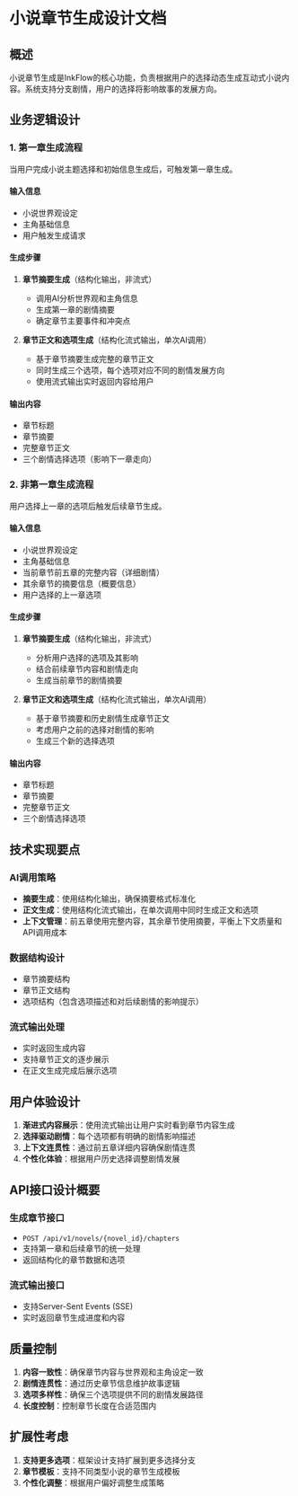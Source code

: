 # 小说章节生成设计文档

## 概述

小说章节生成是InkFlow的核心功能，负责根据用户的选择动态生成互动式小说内容。系统支持分支剧情，用户的选择将影响故事的发展方向。

## 业务逻辑设计

### 1. 第一章生成流程

当用户完成小说主题选择和初始信息生成后，可触发第一章生成。

#### 输入信息
- 小说世界观设定
- 主角基础信息
- 用户触发生成请求

#### 生成步骤
1. **章节摘要生成**（结构化输出，非流式）
   - 调用AI分析世界观和主角信息
   - 生成第一章的剧情摘要
   - 确定章节主要事件和冲突点

2. **章节正文和选项生成**（结构化流式输出，单次AI调用）
   - 基于章节摘要生成完整的章节正文
   - 同时生成三个选项，每个选项对应不同的剧情发展方向
   - 使用流式输出实时返回内容给用户

#### 输出内容
- 章节标题
- 章节摘要
- 完整章节正文
- 三个剧情选择选项（影响下一章走向）

### 2. 非第一章生成流程

用户选择上一章的选项后触发后续章节生成。

#### 输入信息
- 小说世界观设定
- 主角基础信息
- 当前章节前五章的完整内容（详细剧情）
- 其余章节的摘要信息（概要信息）
- 用户选择的上一章选项

#### 生成步骤
1. **章节摘要生成**（结构化输出，非流式）
   - 分析用户选择的选项及其影响
   - 结合前续章节内容和剧情走向
   - 生成当前章节的剧情摘要

2. **章节正文和选项生成**（结构化流式输出，单次AI调用）
   - 基于章节摘要和历史剧情生成章节正文
   - 考虑用户之前的选择对剧情的影响
   - 生成三个新的选择选项

#### 输出内容
- 章节标题
- 章节摘要
- 完整章节正文
- 三个剧情选择选项

## 技术实现要点

### AI调用策略
- **摘要生成**：使用结构化输出，确保摘要格式标准化
- **正文生成**：使用结构化流式输出，在单次调用中同时生成正文和选项
- **上下文管理**：前五章使用完整内容，其余章节使用摘要，平衡上下文质量和API调用成本

### 数据结构设计
- 章节摘要结构
- 章节正文结构
- 选项结构（包含选项描述和对后续剧情的影响提示）

### 流式输出处理
- 实时返回生成内容
- 支持章节正文的逐步展示
- 在正文生成完成后展示选项

## 用户体验设计

1. **渐进式内容展示**：使用流式输出让用户实时看到章节内容生成
2. **选择驱动剧情**：每个选项都有明确的剧情影响描述
3. **上下文连贯性**：通过前五章详细内容确保剧情连贯
4. **个性化体验**：根据用户历史选择调整剧情发展

## API接口设计概要

### 生成章节接口
- `POST /api/v1/novels/{novel_id}/chapters`
- 支持第一章和后续章节的统一处理
- 返回结构化的章节数据和选项

### 流式输出接口
- 支持Server-Sent Events (SSE)
- 实时返回章节生成进度和内容

## 质量控制

1. **内容一致性**：确保章节内容与世界观和主角设定一致
2. **剧情连贯性**：通过历史章节信息维护故事逻辑
3. **选项多样性**：确保三个选项提供不同的剧情发展路径
4. **长度控制**：控制章节长度在合适范围内

## 扩展性考虑

1. **支持更多选项**：框架设计支持扩展到更多选择分支
2. **章节模板**：支持不同类型小说的章节生成模板
3. **个性化调整**：根据用户偏好调整生成策略